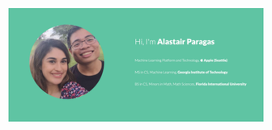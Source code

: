 [![Banner Image](https://github.com/alastairparagas/alastairparagas/blob/master/banner.png)](https://www.aparagas.com)
